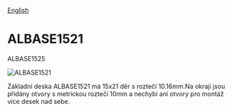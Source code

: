 
[English](./README.md)
<!--- module --->
# ALBASE1521
<!--- Emodule --->

<!--- subtitle --->ALBASE1525<!--- Esubtitle --->

![ALBASE1521](/doc/img/ALBASE1521_QRcode.png)

<!--- description --->Základní deska ALBASE1521 má 15x21 děr s roztečí 10.16mm.Na okraji jsou přidány otvory s metrickou roztečí 10mm a nechybí ani otvory pro montáž více desek nad sebe.<!--- Edescription --->
            